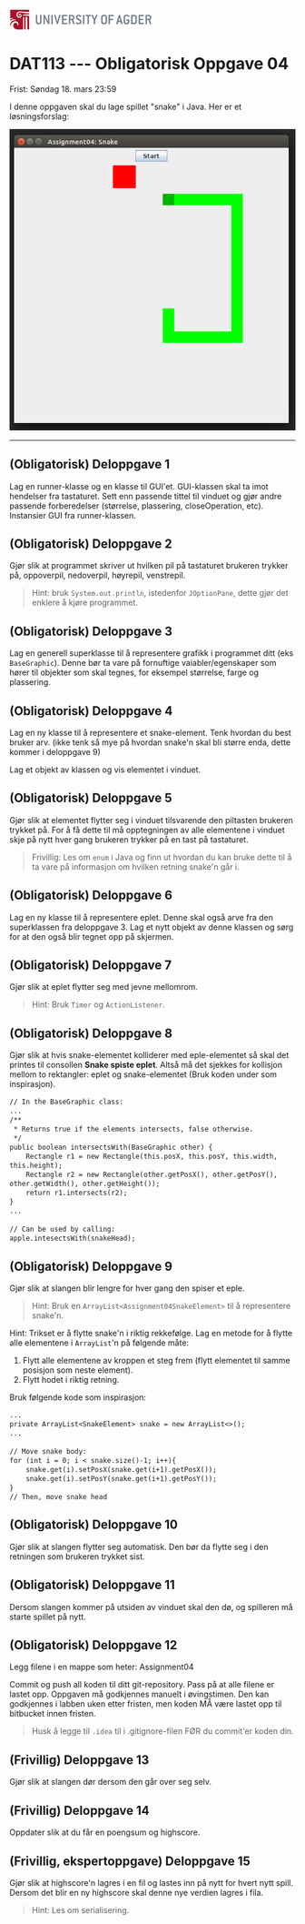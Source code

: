 ﻿![UiA Logo](250px-Logo_UiA.png)

DAT113 --- Obligatorisk Oppgave 04
=======

Frist: Søndag 18. mars 23:59

I denne oppgaven skal du lage spillet "snake" i Java. Her er et løsningsforslag:

![Løsningsforslag](snake.png)

-----------


(Obligatorisk) Deloppgave 1 
-----------
Lag en runner-klasse og en klasse til GUI'et. GUI-klassen skal ta imot hendelser fra tastaturet. Sett enn passende tittel til vinduet og gjør andre passende forberedelser (størrelse, plassering, closeOperation, etc). Instansier GUI fra runner-klassen.


(Obligatorisk) Deloppgave 2 
-----------
Gjør slik at programmet skriver ut hvilken pil på tastaturet brukeren trykker på, oppoverpil, nedoverpil, høyrepil, venstrepil.

>Hint: bruk ```System.out.println```, istedenfor ```JOptionPane```, dette gjør det enklere å kjøre programmet.


(Obligatorisk) Deloppgave 3
----------- 
Lag en generell superklasse til å representere grafikk i programmet ditt (eks `BaseGraphic`). Denne bør ta vare på fornuftige vaiabler/egenskaper som hører til objekter som skal tegnes, for eksempel størrelse, farge og plassering.



(Obligatorisk) Deloppgave 4
-----------
Lag en ny klasse til å representere et snake-element. Tenk hvordan du best bruker arv. (ikke tenk så mye på hvordan snake'n skal bli større enda, dette kommer i deloppgave 9)

Lag et objekt av klassen og vis elementet i vinduet. 



(Obligatorisk) Deloppgave 5
-----------
Gjør slik at elementet flytter seg i vinduet tilsvarende den piltasten brukeren trykket på. For å få dette til må opptegningen av alle elementene i vinduet skje på nytt hver gang brukeren trykker på en tast på tastaturet.

>Frivillig: Les om `enum` i Java og finn ut hvordan du kan bruke dette til å ta vare på informasjon om hvilken retning snake'n går i.


(Obligatorisk) Deloppgave 6
-----------
Lag en ny klasse til å representere eplet. Denne skal også arve fra den superklassen fra deloppgave 3. Lag et nytt objekt av denne klassen og sørg for at den også blir tegnet opp på skjermen.

(Obligatorisk) Deloppgave 7
-----------
Gjør slik at eplet flytter seg med jevne mellomrom. 

>Hint: Bruk ```Timer``` og ```ActionListener```.


(Obligatorisk) Deloppgave 8
-----------
Gjør slik at hvis snake-elementet kolliderer med eple-elementet så skal det printes til consollen **Snake spiste eplet**. Altså må det sjekkes for kollisjon mellom to rektangler: eplet og snake-elementet (Bruk koden under som inspirasjon).

```java=
// In the BaseGraphic class:
...
/**
 * Returns true if the elements intersects, false otherwise.
 */
public boolean intersectsWith(BaseGraphic other) {
    Rectangle r1 = new Rectangle(this.posX, this.posY, this.width, this.height);
    Rectangle r2 = new Rectangle(other.getPosX(), other.getPosY(), other.getWidth(), other.getHeight());
    return r1.intersects(r2);
}
...

// Can be used by calling:
apple.intesectsWith(snakeHead);
```


(Obligatorisk) Deloppgave 9
-----------
Gjør slik at slangen blir lengre for hver gang den spiser et eple. 

>Hint: Bruk en ```ArrayList<Assignment04SnakeElement>``` til å representere snake'n.

Hint: Trikset er å flytte snake'n i riktig rekkefølge. Lag en metode for å flytte alle elementene i ```ArrayList```'n på følgende måte:
1) Flytt alle elementene av kroppen et steg frem (flytt elementet til samme posisjon som neste element).
2) Flytt hodet i riktig retning. 

Bruk følgende kode som inspirasjon:

```java=
...
private ArrayList<SnakeElement> snake = new ArrayList<>();
...

// Move snake body:
for (int i = 0; i < snake.size()-1; i++){
    snake.get(i).setPosX(snake.get(i+1).getPosX());
    snake.get(i).setPosY(snake.get(i+1).getPosY());
}
// Then, move snake head
```



(Obligatorisk) Deloppgave 10
-----------
Gjør slik at slangen flytter seg automatisk. Den bør da flytte seg i den retningen som brukeren trykket sist. 


(Obligatorisk) Deloppgave 11
-----------
Dersom slangen kommer på utsiden av vinduet skal den dø, og spilleren må starte spillet på nytt.


(Obligatorisk) Deloppgave 12
-----------
Legg filene i en mappe som heter: Assignment04

Commit og push all koden til ditt git-repository. Pass på at alle filene er lastet opp. Oppgaven må godkjennes manuelt i øvingstimen. Den kan godkjennes i labben uken etter fristen, men koden MÅ være lastet opp til bitbucket innen fristen.

>Husk å legge til ```.idea``` til i .gitignore-filen FØR du commit'er koden din. 


(Frivillig) Deloppgave 13
-----------
Gjør slik at slangen dør dersom den går over seg selv.


(Frivillig) Deloppgave 14
-----------
Oppdater slik at du får en poengsum og highscore.


(Frivillig, ekspertoppgave) Deloppgave 15
-----------
Gjør slik at highscore'n lagres i en fil og lastes inn på nytt for hvert nytt spill. Dersom det blir en ny highscore skal denne nye verdien lagres i fila.
>Hint: Les om serialisering.





